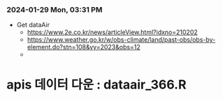 ### 2024-01-29 Mon, 03:31 PM
- Get dataAir
  - https://www.2e.co.kr/news/articleView.html?idxno=210202
  - https://www.weather.go.kr/w/obs-climate/land/past-obs/obs-by-element.do?stn=108&yy=2023&obs=12
  - 
# apis 데이터 다운 : dataair_366.R
